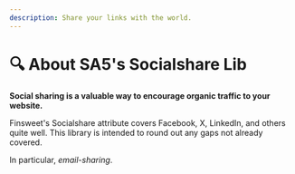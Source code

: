 ```yaml
---
description: Share your links with the world.
---
```


# 🔍 About SA5's Socialshare Lib

**Social sharing is a valuable way to encourage organic traffic to your website.**&#x20;

Finsweet's Socialshare attribute covers Facebook, X, LinkedIn, and others quite well. This library is intended to round out any gaps not already covered.&#x20;

In particular, _email-sharing_.&#x20;









